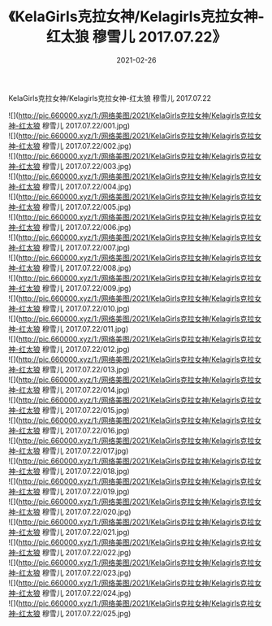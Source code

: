 ﻿---
layout: post
title:  《KelaGirls克拉女神/Kelagirls克拉女神-红太狼 穆雪儿 2017.07.22》
date:   2021-02-26
img: http://pic.660000.xyz/1:/网络美图/2021/KelaGirls克拉女神/Kelagirls克拉女神-红太狼 穆雪儿 2017.07.22/000.jpg
categories: [美女, 清纯, 唯美]
---

KelaGirls克拉女神/Kelagirls克拉女神-红太狼 穆雪儿 2017.07.22

 ![](http://pic.660000.xyz/1:/网络美图/2021/KelaGirls克拉女神/Kelagirls克拉女神-红太狼 穆雪儿 2017.07.22/001.jpg) <br>![](http://pic.660000.xyz/1:/网络美图/2021/KelaGirls克拉女神/Kelagirls克拉女神-红太狼 穆雪儿 2017.07.22/002.jpg) <br>![](http://pic.660000.xyz/1:/网络美图/2021/KelaGirls克拉女神/Kelagirls克拉女神-红太狼 穆雪儿 2017.07.22/003.jpg) <br>![](http://pic.660000.xyz/1:/网络美图/2021/KelaGirls克拉女神/Kelagirls克拉女神-红太狼 穆雪儿 2017.07.22/004.jpg) <br>![](http://pic.660000.xyz/1:/网络美图/2021/KelaGirls克拉女神/Kelagirls克拉女神-红太狼 穆雪儿 2017.07.22/005.jpg) <br>![](http://pic.660000.xyz/1:/网络美图/2021/KelaGirls克拉女神/Kelagirls克拉女神-红太狼 穆雪儿 2017.07.22/006.jpg) <br>![](http://pic.660000.xyz/1:/网络美图/2021/KelaGirls克拉女神/Kelagirls克拉女神-红太狼 穆雪儿 2017.07.22/007.jpg) <br>![](http://pic.660000.xyz/1:/网络美图/2021/KelaGirls克拉女神/Kelagirls克拉女神-红太狼 穆雪儿 2017.07.22/008.jpg) <br>![](http://pic.660000.xyz/1:/网络美图/2021/KelaGirls克拉女神/Kelagirls克拉女神-红太狼 穆雪儿 2017.07.22/009.jpg) <br>![](http://pic.660000.xyz/1:/网络美图/2021/KelaGirls克拉女神/Kelagirls克拉女神-红太狼 穆雪儿 2017.07.22/010.jpg) <br>![](http://pic.660000.xyz/1:/网络美图/2021/KelaGirls克拉女神/Kelagirls克拉女神-红太狼 穆雪儿 2017.07.22/011.jpg) <br>![](http://pic.660000.xyz/1:/网络美图/2021/KelaGirls克拉女神/Kelagirls克拉女神-红太狼 穆雪儿 2017.07.22/012.jpg) <br>![](http://pic.660000.xyz/1:/网络美图/2021/KelaGirls克拉女神/Kelagirls克拉女神-红太狼 穆雪儿 2017.07.22/013.jpg) <br>![](http://pic.660000.xyz/1:/网络美图/2021/KelaGirls克拉女神/Kelagirls克拉女神-红太狼 穆雪儿 2017.07.22/014.jpg) <br>![](http://pic.660000.xyz/1:/网络美图/2021/KelaGirls克拉女神/Kelagirls克拉女神-红太狼 穆雪儿 2017.07.22/015.jpg) <br>![](http://pic.660000.xyz/1:/网络美图/2021/KelaGirls克拉女神/Kelagirls克拉女神-红太狼 穆雪儿 2017.07.22/016.jpg) <br>![](http://pic.660000.xyz/1:/网络美图/2021/KelaGirls克拉女神/Kelagirls克拉女神-红太狼 穆雪儿 2017.07.22/017.jpg) <br>![](http://pic.660000.xyz/1:/网络美图/2021/KelaGirls克拉女神/Kelagirls克拉女神-红太狼 穆雪儿 2017.07.22/018.jpg) <br>![](http://pic.660000.xyz/1:/网络美图/2021/KelaGirls克拉女神/Kelagirls克拉女神-红太狼 穆雪儿 2017.07.22/019.jpg) <br>![](http://pic.660000.xyz/1:/网络美图/2021/KelaGirls克拉女神/Kelagirls克拉女神-红太狼 穆雪儿 2017.07.22/020.jpg) <br>![](http://pic.660000.xyz/1:/网络美图/2021/KelaGirls克拉女神/Kelagirls克拉女神-红太狼 穆雪儿 2017.07.22/021.jpg) <br>![](http://pic.660000.xyz/1:/网络美图/2021/KelaGirls克拉女神/Kelagirls克拉女神-红太狼 穆雪儿 2017.07.22/022.jpg) <br>![](http://pic.660000.xyz/1:/网络美图/2021/KelaGirls克拉女神/Kelagirls克拉女神-红太狼 穆雪儿 2017.07.22/023.jpg) <br>![](http://pic.660000.xyz/1:/网络美图/2021/KelaGirls克拉女神/Kelagirls克拉女神-红太狼 穆雪儿 2017.07.22/024.jpg) <br>![](http://pic.660000.xyz/1:/网络美图/2021/KelaGirls克拉女神/Kelagirls克拉女神-红太狼 穆雪儿 2017.07.22/025.jpg) <br>